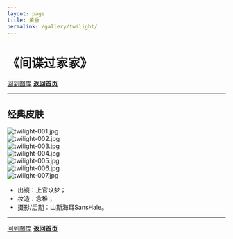 ```yaml
---
layout: page
title: 黄昏
permalink: /gallery/twilight/
---
```


<haed>
    <link rel="stylesheet" href="/css/gallery.css">
</haed>


# 《间谍过家家》

[回到图库](../)
[**返回首页**](/)

---

## 经典皮肤

<div class="gallery-container landscape">
    <div class="gallery-item landscape">
        <picture>
            <source srcset="https://image.jumern.com/cosplay/twilight/classic/twilight-001.avif" type="image/avif">
            <source srcset="https://image.jumern.com/cosplay/twilight/classic/twilight-001.webp" type="image/webp">
            <img src="https://image.jumern.com/cosplay/twilight/classic/twilight-001.jpg" alt="twilight-001.jpg" loading="lazy">
        </picture>
    </div>
    <div class="gallery-item landscape">
        <picture>
            <source srcset="https://image.jumern.com/cosplay/twilight/classic/twilight-002.avif" type="image/avif">
            <source srcset="https://image.jumern.com/cosplay/twilight/classic/twilight-002.webp" type="image/webp">
            <img src="https://image.jumern.com/cosplay/twilight/classic/twilight-002.jpg" alt="twilight-002.jpg" loading="lazy">
        </picture>
    </div>
    <div class="gallery-item landscape">
        <picture>
            <source srcset="https://image.jumern.com/cosplay/twilight/classic/twilight-003.avif" type="image/avif">
            <source srcset="https://image.jumern.com/cosplay/twilight/classic/twilight-003.webp" type="image/webp">
            <img src="https://image.jumern.com/cosplay/twilight/classic/twilight-003.jpg" alt="twilight-003.jpg" loading="lazy">
        </picture>
    </div>
    <div class="gallery-item landscape">
        <picture>
            <source srcset="https://image.jumern.com/cosplay/twilight/classic/twilight-004.avif" type="image/avif">
            <source srcset="https://image.jumern.com/cosplay/twilight/classic/twilight-004.webp" type="image/webp">
            <img src="https://image.jumern.com/cosplay/twilight/classic/twilight-004.jpg" alt="twilight-004.jpg" loading="lazy">
        </picture>
    </div>
    <div class="gallery-item landscape">
        <picture>
            <source srcset="https://image.jumern.com/cosplay/twilight/classic/twilight-005.avif" type="image/avif">
            <source srcset="https://image.jumern.com/cosplay/twilight/classic/twilight-005.webp" type="image/webp">
            <img src="https://image.jumern.com/cosplay/twilight/classic/twilight-005.jpg" alt="twilight-005.jpg" loading="lazy">
        </picture>
    </div>
    <div class="gallery-item landscape">
        <picture>
            <source srcset="https://image.jumern.com/cosplay/twilight/classic/twilight-006.avif" type="image/avif">
            <source srcset="https://image.jumern.com/cosplay/twilight/classic/twilight-006.webp" type="image/webp">
            <img src="https://image.jumern.com/cosplay/twilight/classic/twilight-006.jpg" alt="twilight-006.jpg" loading="lazy">
        </picture>
    </div>
    <div class="gallery-item landscape">
        <picture>
            <source srcset="https://image.jumern.com/cosplay/twilight/classic/twilight-007.avif" type="image/avif">
            <source srcset="https://image.jumern.com/cosplay/twilight/classic/twilight-007.webp" type="image/webp">
            <img src="https://image.jumern.com/cosplay/twilight/classic/twilight-007.jpg" alt="twilight-007.jpg" loading="lazy">
        </picture>
    </div>
</div>

- 出镜：上官玖梦；
- 妆造：念稚；
- 摄影/后期：山斯海耳SansHale。

---

[回到图库](../)
[**返回首页**](/)
